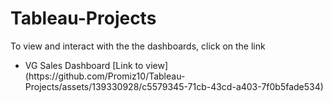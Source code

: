 # Tableau-Projects
To view and interact with the the dashboards, click on the link

<ul>
  <li>VG Sales Dashboard
      [Link to view](https://github.com/Promiz10/Tableau-Projects/assets/139330928/c5579345-71cb-43cd-a403-7f0b5fade534) 
  </li>
</ul>
